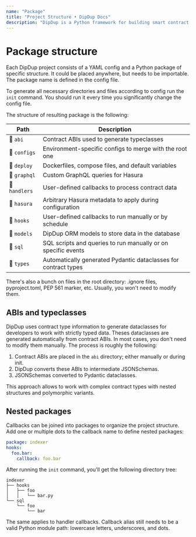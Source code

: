 ```yaml
---
name: "Package"
title: "Project Structure • DipDup Docs"
description: "DipDup is a Python framework for building smart contract indexers. It helps developers focus on business logic instead of writing a boilerplate to store and serve data."
---
```


# Package structure

Each DipDup project consists of a YAML config and a Python package of specific structure. It could be placed anywhere, but needs to be importable. The package name is defined in the config file.

To generate all necessary directories and files according to config run the `init` command. You should run it every time you significantly change the config file.

The structure of resulting package is the following:

| Path                     | Description                                                     |
| ------------------------ | --------------------------------------------------------------- |
| :file_folder: `abi`      | Contract ABIs used to generate typeclasses                      |
| :file_folder: `configs`  | Environment-specific configs to merge with the root one         |
| :file_folder: `deploy`   | Dockerfiles, compose files, and default variables               |
| :file_folder: `graphql`  | Custom GraphQL queries for Hasura                               |
| :file_folder: `handlers` | User-defined callbacks to process contract data                 |
| :file_folder: `hasura`   | Arbitrary Hasura metadata to apply during configuration         |
| :file_folder: `hooks`    | User-defined callbacks to run manually or by schedule           |
| :file_folder: `models`   | DipDup ORM models to store data in the database                 |
| :file_folder: `sql`      | SQL scripts and queries to run manually or on specific events   |
| :file_folder: `types`    | Automatically generated Pydantic dataclasses for contract types |

There's also a bunch on files in the root directory: .ignore files, pyproject.toml, PEP 561 marker, etc. Usually, you won't need to modify them.

## ABIs and typeclasses

DipDup uses contract type information to generate dataclasses for developers to work with strictly typed data. Theses dataclasses are generated automatically from contract ABIs. In most cases, you don't need to modify them manually. The process is roughly the following:

1. Contract ABIs are placed in the `abi` directory; either manually or during init.
2. DipDup converts these ABIs to intermediate JSONSchemas.
3. JSONSchemas converted to Pydantic dataclasses.

This approach allows to work with complex contract types with nested structures and polymorphic variants.

<!--
DipDup receives all smart contract data (transaction parameters, resulting storage, big_map updates) in normalized form ([read more](https://baking-bad.org/blog/2021/03/03/tzkt-v14-released-with-improved-smart-contract-data-and-websocket-api/) about how TzKT handles Michelson expressions) but still as raw JSON. DipDup uses contract type information to generate data classes, which allow developers to work with strictly typed data.

DipDup generates [Pydantic](https://pydantic-docs.helpmanual.io/datamodel_code_generator/) models out of JSONSchema. You might want to install additional plugins ([PyCharm](https://pydantic-docs.helpmanual.io/pycharm_plugin/), [mypy](https://pydantic-docs.helpmanual.io/mypy_plugin/)) for convenient work with this library.

The following models are created at `init` for different indexes:

* `operation`: storage type for all contracts in handler patterns plus parameter type for all destination+entrypoint pairs.
* `big_map`: key and storage types for all used contracts and big map paths.
* `event`: payload types for all used contracts and tags.

Other index kinds do not use code generated types.
-->

## Nested packages

Callbacks can be joined into packages to organize the project structure. Add one or multiple dots to the callback name to define nested packages:

```yaml [dipdup.yml]
package: indexer
hooks:
  foo.bar:
    callback: foo.bar
```

After running the `init` command, you'll get the following directory tree:

<!-- TODO: Borked tree -->

```
indexer
├── hooks
│   ├── foo
│   │   └── bar.py
└── sql
    └── foo
        └── bar
```

The same applies to handler callbacks. Callback alias still needs to be a valid Python module path: lowercase letters, underscores, and dots.
